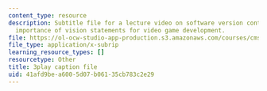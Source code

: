 ```yaml
---
content_type: resource
description: Subtitle file for a lecture video on software version control and the
  importance of vision statements for video game development.
file: https://ol-ocw-studio-app-production.s3.amazonaws.com/courses/cms-611j-creating-video-games-fall-2014/41afd9bea6005d07b06135cb783c2e29_2pfdTSZ-GUM.vtt
file_type: application/x-subrip
learning_resource_types: []
resourcetype: Other
title: 3play caption file
uid: 41afd9be-a600-5d07-b061-35cb783c2e29
---
```

